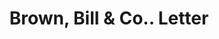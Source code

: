 ---
doi: 10.7916/D84T7WFS
date_other: '1874'
date_other_textual: '1874'
form: correspondence
genre:
- Letters (correspondence)
name:
- Brown, Bill & Co.
object_in_context_url: https://biggert.cul.columbia.edu/items/view/ave_biggert_01176
subject_hierarchical_geographic:
- Ogdensburg, New York, United States
subject_name:
- Brown, Bill & Co.
title: Brown, Bill & Co.. Letter
sort_title: Brown, Bill & Co.. Letter
call_number: ave_biggert_01176
coordinates:
- 44.7,-75.48333333333333
pid: ave_biggert_01176
identifiers: ave_biggert_01176
thumbnail: https://derivativo-3.library.columbia.edu/iiif/2/ldpd:343361/full/!256,256/0/native.jpg
permalink: /biggert/ave_biggert_01176/
layout: iiif-image-page
---